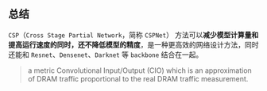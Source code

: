 ## 总结

`CSP`（`Cross Stage Partial Network`，简称 `CSPNet`） 方法可以**减少模型计算量和提高运行速度的同时，还不降低模型的精度**，是一种更高效的网络设计方法，同时还能和 `Resnet`、`Densenet`、`Darknet` 等 `backbone` 结合在一起。

> a metric Convolutional Input/Output (CIO) which is an approximation of DRAM traffic proportional to the real DRAM traffic measurement.